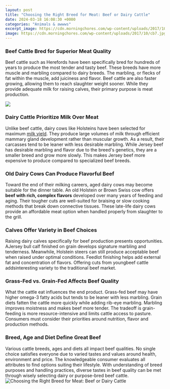 ```yaml
---
layout: post
title: "Choosing the Right Breed for Meat: Beef or Dairy Cattle"
date: 2024-03-18 16:08:30 +0000
categories: "Animals & awwws"
excerpt_image: https://cdn.morningchores.com/wp-content/uploads/2017/10/cb7.jpg
image: https://cdn.morningchores.com/wp-content/uploads/2017/10/cb7.jpg
---
```


### Beef Cattle Bred for Superior Meat Quality  
Beef cattle such as Herefords have been specifically bred for hundreds of years to produce the most tender and tasty beef. These breeds have more muscle and marbling compared to dairy breeds. The marbling, or flecks of fat within the muscle, add juiciness and flavor. Beef cattle are also faster growing, allowing them to reach slaughter weight sooner. While they provide adequate milk for raising calves, their primary purpose is meat production.

![](https://www.breedslist.com/wp-content/uploads/2022/03/Types-of-Cattle-Breeds.jpg)
### Dairy Cattle Prioritize Milk Over Meat
Unlike beef cattle, dairy cows like Holsteins have been selected for maximum [milk yield](https://store.fi.io.vn/womens-cute-duck-gift-for-mom-mother-duckling-duck-waterfowl-lovers-v-neck-t-shirt/men&). They produce large volumes of milk through efficient mammary gland development rather than muscular growth. As a result, their carcasses tend to be leaner with less desirable marbling. While Jersey beef has desirable marbling and flavor due to the breed's genetics, they are a smaller breed and grow more slowly. This makes Jersey beef more expensive to produce compared to specialized beef breeds.
### Old Dairy Cows Can Produce Flavorful Beef 
Toward the end of their milking careers, aged dairy cows may become suitable for the dinner table. An old Holstein or Brown Swiss cow offers **beef with rich, complex flavors** developed over many years of feeding and aging. Their tougher cuts are well-suited for braising or slow cooking methods that break down connective tissues. These late-life dairy cows provide an affordable meat option when handled properly from slaughter to the grill.
### Calves Offer Variety in Beef Choices
Raising dairy calves specifically for beef production presents opportunities. AJersey bull calf finished on grain develops signature marbling and tenderness. Meanwhile, Holstein steers can still produce acceptable beef when raised under optimal conditions. Feedlot finishing helps add external fat and concentration of flavors. Offering cuts from youngbeef cattle addsinteresting variety to the traditional beef market.
### Grass-Fed vs. Grain-Fed Affects Beef Quality
What the cattle eat influences the end product. Grass-fed beef may have higher omega-3 fatty acids but tends to be leaner with less marbling. Grain diets fatten the cattle more quickly while adding rib-eye marbling. Marbling improves moistness and makes beef more tender. The tradeoff is grain-feeding is more resource-intensive and limits cattle access to pasture. Consumers must consider their priorities around nutrition, flavor and production methods.
### Breed, Age and Diet Define Great Beef  
Various cattle breeds, ages and diets all impact beef qualities. No single choice satisfies everyone due to varied tastes and values around health, environment and price. The knowledgeable consumer evaluates all attributes to find options suiting their lifestyle. With understanding of breed purposes and handling practices, diverse tastes in beef quality can be met through wisely selecting dairy or purpose-bred beef cattle.
![Choosing the Right Breed for Meat: Beef or Dairy Cattle](https://cdn.morningchores.com/wp-content/uploads/2017/10/cb7.jpg)
